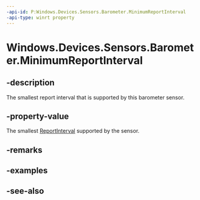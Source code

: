 ----api-id: P:Windows.Devices.Sensors.Barometer.MinimumReportInterval
-api-type: winrt property
---<!-- Property syntaxpublic uint MinimumReportInterval { get; }--># Windows.Devices.Sensors.Barometer.MinimumReportInterval## -descriptionThe smallest report interval that is supported by this barometer sensor.## -property-valueThe smallest [ReportInterval](barometer_reportinterval.md) supported by the sensor.## -remarks## -examples## -see-also